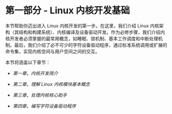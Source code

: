 # 第一部分 - Linux 内核开发基础

本节帮助你迈出进入 Linux 内核开发的第一步。在这里，我们介绍 Linux 内核架构（其结构和构建系统）、内核编译及设备驱动开发。作为必修步骤，我们介绍内核开发者必须掌握的最常用概念，如睡眠、锁机制、基本工作调度和中断处理机制。最后，我们介绍了必不可少的字符设备驱动程序，通过标准系统调用或扩展的命令集，实现内核空间与用户空间之间的交互。

本节将涵盖以下章节：

+   *第一章*，*内核开发简介*

+   *第二章*，*理解 Linux 内核模块基本概念*

+   *第三章*，*处理内核核心助手*

+   *第四章*，*编写字符设备驱动程序*
